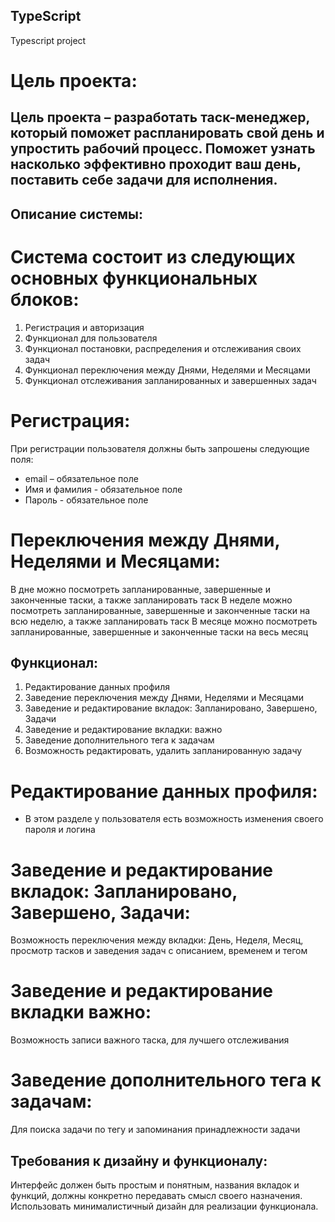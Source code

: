 ## TypeScript
Typescript project
# Цель проекта:
## Цель проекта – разработать таск-менеджер, который поможет распланировать свой день и упростить рабочий процесс. Поможет  узнать насколько эффективно проходит ваш день, поставить себе задачи для исполнения.
## Описание системы: 
# Система состоит из следующих основных функциональных блоков:
1. Регистрация и авторизация 
2. Функционал для пользователя
3. Функционал постановки, распределения и отслеживания своих задач
4. Функционал переключения между Днями, Неделями и Месяцами
5. Функционал отслеживания запланированных и завершенных задач
# Регистрация:
При регистрации пользователя должны быть запрошены следующие поля:
- email – обязательное поле
- Имя и фамилия - обязательное поле
- Пароль - обязательное поле
# Переключения между Днями, Неделями и Месяцами:
В дне можно посмотреть запланированные, завершенные и законченные таски, а также запланировать таск
В неделе можно посмотреть запланированные, завершенные и законченные таски на всю неделю, а также запланировать таск
В месяце можно посмотреть запланированные, завершенные и законченные таски на весь месяц

## Функционал:
1. Редактирование данных профиля
2. Заведение переключения между Днями, Неделями и Месяцами
3. Заведение и редактирование вкладок: Запланировано, Завершено, Задачи
4. Заведение и редактирование  вкладки: важно  
5. Заведение дополнительного тега к задачам
6. Возможность редактировать, удалить запланированную задачу

# Редактирование данных профиля:
- В этом разделе у пользователя есть возможность изменения своего пароля и логина

# Заведение и редактирование вкладок: Запланировано, Завершено, Задачи:
Возможность переключения между вкладки: День, Неделя, Месяц, просмотр тасков и заведения задач с описанием, временем и тегом
# Заведение и редактирование  вкладки важно:  
Возможность записи важного таска, для лучшего отслеживания
# Заведение дополнительного тега к задачам:
Для поиска задачи по тегу и запоминания принадлежности задачи

## Требования к дизайну и функционалу:
Интерфейс должен быть простым и понятным, названия вкладок и функций, должны конкретно передавать смысл своего назначения. Использовать минималистичный дизайн для реализации функционала.









